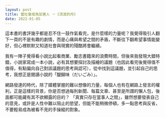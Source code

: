 ```yaml
---
layout: post
title: 當社會成為加害人 －《流浪的月》
date: 2022-01-05
---
```

這本書的書評幾乎都是忍不住一鼓作氣看完，是什麼樣的力量呢？我覺得吸引人翻下一頁的不是有趣的劇情，而是心痛與希望之間的矛盾，不斷往下翻希望事情能變好，但心裡默默又知道社會與現實的殘酷將會繼續。

我有一陣子覺得看小說比起看商業、勵志書籍來的浪費時間，但後來我發現大錯特錯，小說家寫成一本小說，必有其想要探討及描繪的議題（也因此看完後覺得值不值得，有點偏向自己對該議題的思考與認可），從中找到這議題，並引起自己的思考，我想正是閱讀小說的「醍醐味（だいごみ）」。

網路發達的時代，除了媒體掌握的難以想像的力量，每個人也有在網路上發言的權利，正是這樣的背景，你是否想過每則新聞、每篇文章、甚至是所謂的懶人包，後面都可能藏有其不欲顯露的目的？
「真實只存在當事人之間」，雖然想要發表自己的意見，或許是人性中難以阻止的慾望，但能不能稍微停頓，多一點思考與反省，不要輕易成為被看不見的手操縱的對象。